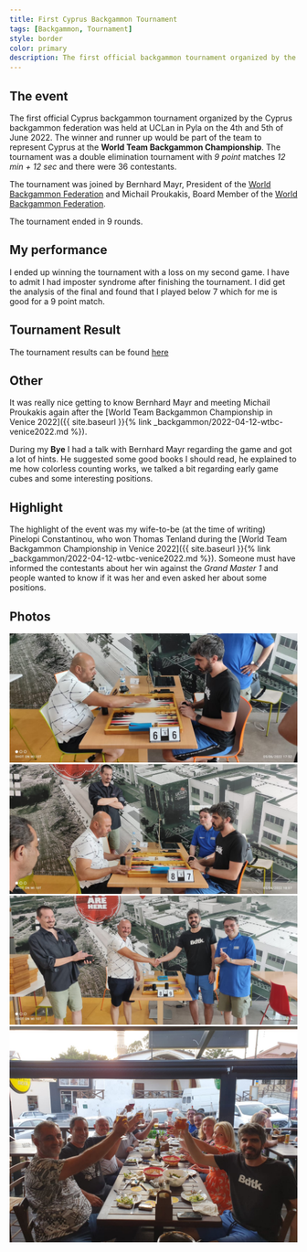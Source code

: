 ```yaml
---
title: First Cyprus Backgammon Tournament
tags: [Backgammon, Tournament]
style: border
color: primary
description: The first official backgammon tournament organized by the Cyprus backgammon federation
---
```


## The event

The first official Cyprus backgammon tournament organized by the Cyprus backgammon federation was held at UCLan in Pyla on the 4th and 5th of June 2022. The winner and runner up would be part of the team to represent Cyprus at the **World Team Backgammon Championship**. The tournament was a double elimination tournament with *9 point* matches *12 min + 12 sec* and there were 36 contestants.

The tournament was joined by Bernhard Mayr, President of the [World Backgammon Federation](https://wbgf.info) and Michail Proukakis, Board Member of the [World Backgammon Federation](https://wbgf.info).

The tournament ended in 9 rounds.

## My performance

I ended up winning the tournament with a loss on my second game. I have to admit I had imposter syndrome after finishing the tournament. I did get the analysis of the final and found that I played below 7 which for me is good for a 9 point match.

## Tournament Result

The tournament results can be found [here](http://wmb-wrb-tour.bezma.net/?act=showgame&id=46&status=finish_game)

## Other

It was really nice getting to know Bernhard Mayr and meeting Michail Proukakis again after the [World Team Backgammon Championship in Venice 2022]({{ site.baseurl }}{% link _backgammon/2022-04-12-wtbc-venice2022.md %}).

During my **Bye** I had a talk with Bernhard Mayr regarding the game and got a lot of hints. He suggested some good books I should read, he explained to me how colorless counting works, we talked a bit regarding early game cubes and some interesting positions.

## Highlight

The highlight of the event was my wife-to-be (at the time of writing) Pinelopi Constantinou, who won Thomas Tenland during the [World Team Backgammon Championship in Venice 2022]({{ site.baseurl }}{% link _backgammon/2022-04-12-wtbc-venice2022.md %}). Someone must have informed the contestants about her win against the *Grand Master 1* and people wanted to know if it was her and even asked her about some positions.

## Photos

![final1.jpeg](/assets/imgs/2022-06-16-first-cyprus-tournament/final1.jpeg)
![final2.jpeg](/assets/imgs/2022-06-16-first-cyprus-tournament/final2.jpeg)
![final3.jpeg](/assets/imgs/2022-06-16-first-cyprus-tournament/final3.jpeg)
![dinner1.jpeg](/assets/imgs/2022-06-16-first-cyprus-tournament/dinner1.jpeg)
